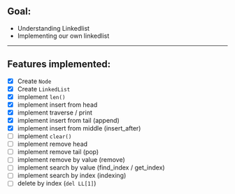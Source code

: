 ## Goal:

- Understanding Linkedlist 
- Implementing our own linkedlist

----

## Features implemented:

- [X] Create `Node`
- [X] Create `LinkedList`
- [X] implement `len()`
- [X] implement insert from head
- [X] implement traverse / print
- [X] implement insert from tail (append)
- [X] implement insert from middle (insert_after)
- [ ] implement `clear()`
- [ ] implement remove head
- [ ] implement remove tail (pop)
- [ ] implement remove by value (remove)
- [ ] implement search by value (find_index / get_index)
- [ ] implement search by index (indexing)
- [ ] delete by index (`del LL[1]`)
